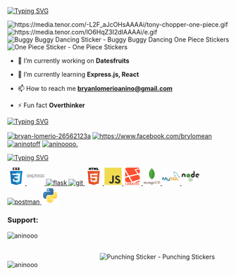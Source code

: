 [![Typing SVG](https://readme-typing-svg.demolab.com?font=Fira+Code&weight=900&size=30&duration=5029&pause=1000&color=0BD642&random=true&width=435&lines=Hi%2C+I'm+Bryan+Lomerio%E2%98%95)](https://git.io/typing-svg) 

<img src="https://media.tenor.com/-L2F_aJcOHsAAAAi/tony-chopper-one-piece.gif" alt="https://media.tenor.com/-L2F_aJcOHsAAAAi/tony-chopper-one-piece.gif" class="transparent shrinkToFit" width="88" height="106"><img src="https://media.tenor.com/lO6HqZ3I2dIAAAAi/e.gif" alt="https://media.tenor.com/lO6HqZ3I2dIAAAAi/e.gif" class="transparent shrinkToFit" width="106" height="106"><img src="https://media.tenor.com/Oza7xqkFY2gAAAAi/buggy-buggy-dancing.gif" width="88" height="106" alt="Buggy Buggy Dancing Sticker - Buggy Buggy Dancing One Piece Stickers" style="max-width: 522px; background-color: unset;"><img src="https://media.tenor.com/mGCTObycDigAAAAi/one-piece.gif" width="88" height="106" alt="One Piece Sticker - One Piece Stickers" style="max-width: 280px; background-color: unset;">

- 🔭 I’m currently working on **Datesfruits**

- 🌱 I’m currently learning **Express.js, React**

- 📫 How to reach me **bryanlomerioanino@gmail.com**

- ⚡ Fun fact **Overthinker**

[![Typing SVG](https://readme-typing-svg.demolab.com?font=Fira+Code&size=15&duration=5029&pause=1000&color=0BD642&repeat=false&random=true&width=435&lines=Connect+with+me%3A)](https://git.io/typing-svg)
<p align="left">
<a href="https://linkedin.com/in/bryan-lomerio-26562123a" target="blank"><img align="center" src="https://raw.githubusercontent.com/rahuldkjain/github-profile-readme-generator/master/src/images/icons/Social/linked-in-alt.svg" alt="bryan-lomerio-26562123a" height="30" width="40" /></a>
<a href="https://fb.com/https://www.facebook.com/brylomean" target="blank"><img align="center" src="https://raw.githubusercontent.com/rahuldkjain/github-profile-readme-generator/master/src/images/icons/Social/facebook.svg" alt="https://www.facebook.com/brylomean" height="30" width="40" /></a>
<a href="https://instagram.com/aninotoff" target="blank"><img align="center" src="https://raw.githubusercontent.com/rahuldkjain/github-profile-readme-generator/master/src/images/icons/Social/instagram.svg" alt="aninotoff" height="30" width="40" /></a>
<a href="https://discord.gg/aninoooo." target="blank"><img align="center" src="https://raw.githubusercontent.com/rahuldkjain/github-profile-readme-generator/master/src/images/icons/Social/discord.svg" alt="aninoooo." height="30" width="40" /></a>
</p>

[![Typing SVG](https://readme-typing-svg.demolab.com?font=Fira+Code&size=15&duration=5029&pause=1000&color=0BD642&repeat=false&random=true&width=435&lines=Languages+and+Tools)](https://git.io/typing-svg)
<p align="left"> <a href="https://www.w3schools.com/css/" target="_blank" rel="noreferrer"> <img src="https://raw.githubusercontent.com/devicons/devicon/master/icons/css3/css3-original-wordmark.svg" alt="css3" width="40" height="40"/> </a> <a href="https://expressjs.com" target="_blank" rel="noreferrer"> <img src="https://raw.githubusercontent.com/devicons/devicon/master/icons/express/express-original-wordmark.svg" alt="express" width="40" height="40"/> </a> <a href="https://flask.palletsprojects.com/" target="_blank" rel="noreferrer"> <img src="https://www.vectorlogo.zone/logos/pocoo_flask/pocoo_flask-icon.svg" alt="flask" width="40" height="40"/> </a> <a href="https://git-scm.com/" target="_blank" rel="noreferrer"> <img src="https://www.vectorlogo.zone/logos/git-scm/git-scm-icon.svg" alt="git" width="40" height="40"/> </a> <a href="https://www.w3.org/html/" target="_blank" rel="noreferrer"> <img src="https://raw.githubusercontent.com/devicons/devicon/master/icons/html5/html5-original-wordmark.svg" alt="html5" width="40" height="40"/> </a> <a href="https://developer.mozilla.org/en-US/docs/Web/JavaScript" target="_blank" rel="noreferrer"> <img src="https://raw.githubusercontent.com/devicons/devicon/master/icons/javascript/javascript-original.svg" alt="javascript" width="40" height="40"/> </a> <a href="https://laravel.com/" target="_blank" rel="noreferrer"> <img src="https://raw.githubusercontent.com/devicons/devicon/master/icons/laravel/laravel-plain-wordmark.svg" alt="laravel" width="40" height="40"/> </a> <a href="https://www.mongodb.com/" target="_blank" rel="noreferrer"> <img src="https://raw.githubusercontent.com/devicons/devicon/master/icons/mongodb/mongodb-original-wordmark.svg" alt="mongodb" width="40" height="40"/> </a> <a href="https://www.mysql.com/" target="_blank" rel="noreferrer"> <img src="https://raw.githubusercontent.com/devicons/devicon/master/icons/mysql/mysql-original-wordmark.svg" alt="mysql" width="40" height="40"/> </a> <a href="https://nodejs.org" target="_blank" rel="noreferrer"> <img src="https://raw.githubusercontent.com/devicons/devicon/master/icons/nodejs/nodejs-original-wordmark.svg" alt="nodejs" width="40" height="40"/> </a> <a href="https://postman.com" target="_blank" rel="noreferrer"> <img src="https://www.vectorlogo.zone/logos/getpostman/getpostman-icon.svg" alt="postman" width="40" height="40"/> </a> <a href="https://www.python.org" target="_blank" rel="noreferrer"> <img src="https://raw.githubusercontent.com/devicons/devicon/master/icons/python/python-original.svg" alt="python" width="40" height="40"/> </a> </p>

<h3 align="left">Support:</h3>
<p><a href="https://www.buymeacoffee.com/aninooo"> <img align="left" src="https://cdn.buymeacoffee.com/buttons/v2/default-yellow.png" height="50" width="210" alt="aninooo" /></a></p><br><br>

<p><img src="https://media.tenor.com/96BCAzOYyOkAAAAi/punching.gif" width="300" height="230" alt="Punching Sticker - Punching Stickers" style="max-width: 522px; background-color: unset;">	
<img align="center" src="https://github-readme-streak-stats.herokuapp.com/?user=aninooo&" alt="aninooo" /></p>
